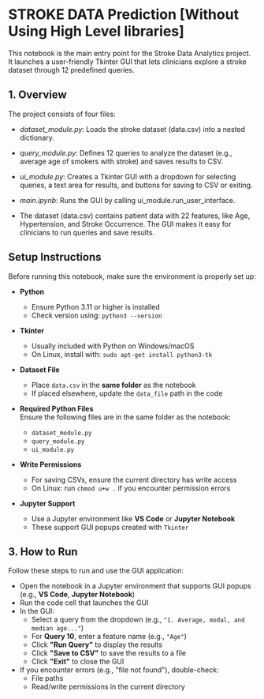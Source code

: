 # STROKE DATA Prediction [Without Using High Level libraries]
This notebook is the main entry point for the Stroke Data Analytics project. It launches a user-friendly Tkinter GUI that lets clinicians explore a stroke dataset through 12 predefined queries.

## 1. Overview
The project consists of four files:

- *dataset_module.py*: Loads the stroke dataset (data.csv) into a nested dictionary.
- *query_module.py*: Defines 12 queries to analyze the dataset (e.g., average age of smokers with stroke) and saves results to CSV.
- *ui_module.py*: Creates a Tkinter GUI with a dropdown for selecting queries, a text area for results, and buttons for saving to CSV or exiting.
- *main.ipynb*: Runs the GUI by calling ui_module.run_user_interface.
  
- The dataset (data.csv) contains patient data with 22 features, like Age, Hypertension, and Stroke Occurrence. The GUI makes it easy for clinicians to run queries and save results.

## Setup Instructions

Before running this notebook, make sure the environment is properly set up:

- **Python**  
  - Ensure Python 3.11 or higher is installed  
  - Check version using: `python3 --version`

- **Tkinter**  
  - Usually included with Python on Windows/macOS  
  - On Linux, install with: `sudo apt-get install python3-tk`

- **Dataset File**  
  - Place `data.csv` in the **same folder** as the notebook  
  - If placed elsewhere, update the `data_file` path in the code

- **Required Python Files**  
  Ensure the following files are in the same folder as the notebook:
  - `dataset_module.py`
  - `query_module.py`
  - `ui_module.py`

- **Write Permissions**  
  - For saving CSVs, ensure the current directory has write access  
  - On Linux: run `chmod u+w .` if you encounter permission errors

- **Jupyter Support**  
  - Use a Jupyter environment like **VS Code** or **Jupyter Notebook**  
  - These support GUI popups created with `Tkinter`


## 3. How to Run
Follow these steps to run and use the GUI application:

- Open the notebook in a Jupyter environment that supports GUI popups (e.g., **VS Code**, **Jupyter Notebook**)
- Run the code cell that launches the GUI
- In the GUI:
  - Select a query from the dropdown (e.g., `"1. Average, modal, and median age..."`)
  - For **Query 10**, enter a feature name (e.g., `"Age"`)
  - Click **"Run Query"** to display the results
  - Click **"Save to CSV"** to save the results to a file
  - Click **"Exit"** to close the GUI
- If you encounter errors (e.g., "file not found"), double-check:
  - File paths
  - Read/write permissions in the current directory
